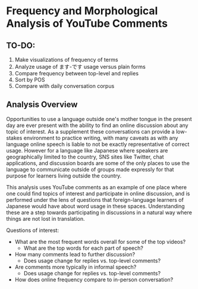 # Frequency and Morphological Analysis of YouTube Comments

## TO-DO:
1) Make visualizations of frequency of terms
2) Analyze usage of ます-です usage versus plain forms
3) Compare frequency between top-level and replies
4) Sort by POS
5) Compare with daily conversation corpus

## Analysis Overview

Opportunities to use a language outside one's mother tongue in the present day are ever present with the ability to find an online discussion about any topic of interest. As a supplement these conversations can provide a low-stakes environment to practice writing, with many caveats as with any language online speech is liable to not be exactly representative of correct usage. However for a language like Japanese where speakers are geographically limited to the country, SNS sites like Twitter, chat applications, and discussion boards are some of the only places to use the language to communicate outside of groups made expressly for that purpose for learners living outside the country.

This analysis uses YouTube comments as an example of one place where one could find topics of interest and participate in online discussion, and is performed under the lens of questions that foreign-language learners of Japanese would have about word usage in these spaces. Understanding these are a step towards participating in discussions in a natural way where things are not lost in translation.

Questions of interest:
* What are the most frequent words overall for some of the top videos?
  * What are the top words for each part of speech?
* How many comments lead to further discussion?
  * Does usage change for replies vs. top-level comments?
* Are comments more typically in informal speech?
  * Does usage change for replies vs. top-level comments?
* How does online frequency compare to in-person conversation?
